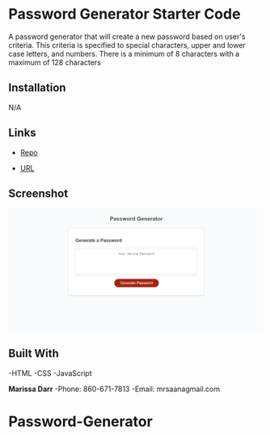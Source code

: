 # Password Generator Starter Code

A password generator that will create a new password based on user's criteria. This criteria is specified to special characters, upper and lower case letters, and numbers. There is a minimum of 8 characters with a maximum of 128 characters

## Installation
N/A

## Links 
- [Repo]()

- [URL]()

## Screenshot 

![Password Generator](./assets/webpagescreenshot.png)

## Built With
-HTML
-CSS
-JavaScript

**Marissa Darr**
-Phone: 860-671-7813
-Email: mrsaanagmail.com
# Password-Generator
